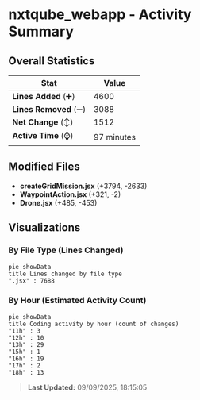 # nxtqube_webapp - Activity Summary 

## Overall Statistics

| Stat                   | Value                                                             |
| ---------------------- | ----------------------------------------------------------------- |
| **Lines Added** (➕)   | 4600                                          |
| **Lines Removed** (➖) | 3088                                        |
| **Net Change** (↕)    | 1512                |
| **Active Time** (⌚)   | 97 minutes |


## Modified Files
- **createGridMission.jsx** (+3794, -2633)
- **WaypointAction.jsx** (+321, -2)
- **Drone.jsx** (+485, -453)

## Visualizations

### By File Type (Lines Changed)

```mermaid
pie showData
title Lines changed by file type
".jsx" : 7688
```

### By Hour (Estimated Activity Count)

```mermaid
pie showData
title Coding activity by hour (count of changes)
"11h" : 3
"12h" : 10
"13h" : 29
"15h" : 1
"16h" : 19
"17h" : 2
"18h" : 13
```


> **Last Updated:** 09/09/2025, 18:15:05